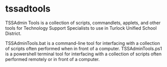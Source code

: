 # tssadtools
TSSAdmin Tools is a collection of scripts, commandlets, applets, and other tools for Technology Support Specialists to use in Turlock Unified School District.

TSSAdminTools.bat is a command-line tool for interfacing with a collection of scripts often performed when in front of a computer.
TSSAdminTools.ps1 is a powershell terminal tool for interfacing with a collection of scripts often performed remotely or in front of a computer.
